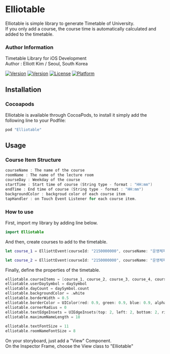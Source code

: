 # Elliotable
Elliotable is simple library to generate Timetable of University.   
If you only add a course, the course time is automatically calculated and added to the timetable.   

### Author Information
Timetable Library for iOS Development   
Author : Elliott Kim / Seoul, South Korea   
   
[![Version](https://img.shields.io/badge/version-v0.0.4-green.svg?style=flat)](http://cocoapods.org/pods/Elliotable)
[![Version](https://img.shields.io/cocoapods/v/Elliotable.svg?style=flat)](http://cocoapods.org/pods/Elliotable)
[![License](https://img.shields.io/cocoapods/l/Elliotable.svg?style=flat)](http://cocoapods.org/pods/Elliotable)
[![Platform](https://img.shields.io/cocoapods/p/Elliotable.svg?style=flat)](http://cocoapods.org/pods/Elliotable)

## Installation

### Cocoapods
Elliotable is available through CocoaPods, to install it simply add the following line to your Podfile:   
```ruby
pod "Elliotable"
```

## Usage   
### Course Item Structure   
```swift
courseName : The name of the course
roomName : The name of the lecture room
courseDay : Weekday of the course
startTime : Start time of course (String type - format : "HH:mm")
endTime : End time of course (String type - format : "HH:mm")
backgroundColor : backgroud color of each course item
tapHandler : on Touch Event Listener for each course item.
```

### How to use   
First, import my library by adding line below.   
```swift
import Elliotable
```
And then, create courses to add to the timetable.   
```swift
let course_1 = ElliottEvent(courseId: "2150000000", courseName: "운영체제", roomName: "정보과학관 21204", courseDay: .tuesday, startTime: "12:00", endTime: "13:15", backgroundColor: [UIColor], tapHandler: handler)

let course_2 = ElliottEvent(courseId: "2150000000", courseName: "운영체제", roomName: "정보과학관 21204", courseDay: .thursday, startTime: "12:00", endTime: "13:15", backgroundColor: [UIColor], tapHandler: handler)
```
Finally, define the properties of the timetable.   
```swift
elliotable.courseItems = [course_1, course_2, course_3, course_4, course_5, course_6, course_7, course_8, course_9, course_10]
elliotable.userDaySymbol = daySymbol
elliotable.dayCount = daySymbol.count
elliotable.backgroundColor = .white
elliotable.borderWidth = 0.5
elliotable.borderColor = UIColor(red: 0.9, green: 0.9, blue: 0.9, alpha: 0.9)
elliotable.cornerRadius = 0
elliotable.textEdgeInsets = UIEdgeInsets(top: 2, left: 2, bottom: 2, right: 2)
elliotable.maximumNameLength = 18
        
elliotable.textFontSize = 11
elliotable.roomNameFontSize = 8
```

On your storyboard, just add a "View" Component.     
On the Inspector Frame, choose the View class to "Elliotable"   
